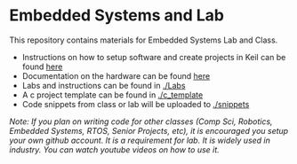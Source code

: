 # Embedded Systems and Lab

This repository contains materials for Embedded Systems Lab and Class.

* Instructions on how to setup software and create projects in Keil can be found [here](https://github.com/drnobodyphd/LAB_SETUP)  
* Documentation on the hardware can be found [here](https://drive.google.com/open?id=0B5dyCPYc4bVjbDVFS1dXS1EyU1E)  
* Labs and instructions can be found in [./Labs](/Labs)     
* A c project template can be found in [./c_template](/c_template)    
* Code snippets from class or lab will be uploaded to [./snippets](/snippets)     

*Note: If you plan on writing code for other classes (Comp Sci, Robotics, Embedded Systems, RTOS, Senior Projects, etc), it is encouraged you setup your own github account.  It is a requirement for lab.  It is widely used in industry.  You can watch youtube videos on how to use it.*
